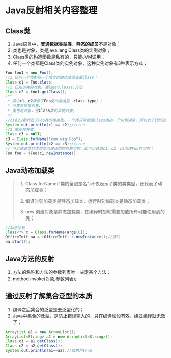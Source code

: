 # Java反射相关内容整理

## Class类

1. Java语言中，**普通数据类型类**、**静态的成员**不是对象；
2. 类也是对象，类是java.lang.Class类的实例对象；
3. Class类的构造函数是私有的，只能JVM调用；
4. 任何一个类都是Class类的实例对象，这种实例对象有3种表示方式：

```java
Foo foo1 = new Foo();
//1.任何一个类都有一个隐含的静态成员变量class：
Class c1 = Foo.class;
//2.已知该类的对象，通过getClass()方法
Class c2 = foo1.getClass();
/**
 * 其中c1、c2表示了Foo类的类类型（class type）;
 * 万事万物皆对象;
 * 类也是对象，是Class类的实例对象;
 */
//c1和c2都代表了Foo类的类类型，一个类只可能是Class类的一个实例对象，所以以下代码值为true;
System.out.println(c1 == c2);//true
//3.第三种方式
Class c3 = null;
c3 = Class.forName("com.wzq.Foo");
System.out.println(c2 == c3);//true
// 可以通过类的类类型创建该类的对象实例，即可以通过c1、c2、c3创建Foo的实例；
Foo foo = (Foo)c1.newInstance();
```

## Java动态加载类

> 1. Class.forName("类的全限定名")不仅表示了类的类类型，还代表了动态加载类；
>
> 2. 编译时刻加载类是静态加载类，运行时刻加载类是动态加载类；
>
> 3. new 创建对象是静态加载类，在编译时刻就需要加载所有可能使用到的类；
>

```java
//动态加载
Class<?> c = Class.forName(args[0]);
OfficeIntf oa = (OfficeIntf) c.newInstance();//接口
oa.start();
```

## Java方法的反射

1. 方法的名称和方法的参数列表唯一决定某个方法；
2. method.invoke(对象,参数列表);

## 通过反射了解集合泛型的本质

1. 编译之后集合的泛型是去泛型化的；
2. Java中集合的泛型，是防止错误输入的，只在编译阶段有效，绕过编译就无效了；

```java
ArrayList a1 = new ArrayList();
ArrayList<String> a2 = new ArrayList<String>();
Class c1 = a1.getClass();
Class c2 = a2.getClass();
System.out.println(a1==a2);//结果为true
```